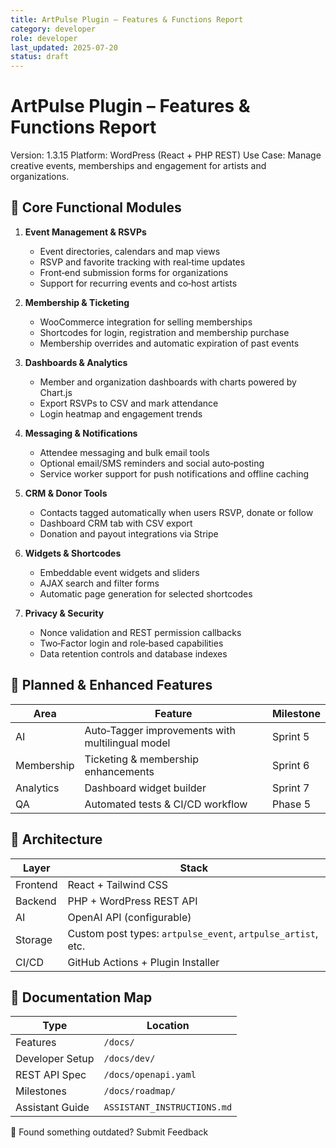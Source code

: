 ```yaml
---
title: ArtPulse Plugin – Features & Functions Report
category: developer
role: developer
last_updated: 2025-07-20
status: draft
---
```

# ArtPulse Plugin – Features & Functions Report

Version: 1.3.15
Platform: WordPress (React + PHP REST)
Use Case: Manage creative events, memberships and engagement for artists and organizations.

## 🔧 Core Functional Modules

1. **Event Management & RSVPs**
   - Event directories, calendars and map views
   - RSVP and favorite tracking with real‑time updates
   - Front‑end submission forms for organizations
   - Support for recurring events and co‑host artists

2. **Membership & Ticketing**
   - WooCommerce integration for selling memberships
   - Shortcodes for login, registration and membership purchase
   - Membership overrides and automatic expiration of past events

3. **Dashboards & Analytics**
   - Member and organization dashboards with charts powered by Chart.js
   - Export RSVPs to CSV and mark attendance
   - Login heatmap and engagement trends

4. **Messaging & Notifications**
   - Attendee messaging and bulk email tools
   - Optional email/SMS reminders and social auto‑posting
   - Service worker support for push notifications and offline caching

5. **CRM & Donor Tools**
   - Contacts tagged automatically when users RSVP, donate or follow
   - Dashboard CRM tab with CSV export
   - Donation and payout integrations via Stripe

6. **Widgets & Shortcodes**
   - Embeddable event widgets and sliders
   - AJAX search and filter forms
   - Automatic page generation for selected shortcodes

7. **Privacy & Security**
   - Nonce validation and REST permission callbacks
   - Two‑Factor login and role‑based capabilities
   - Data retention controls and database indexes

## 🔮 Planned & Enhanced Features

| Area | Feature | Milestone |
|------|---------|----------|
| AI | Auto‑Tagger improvements with multilingual model | Sprint 5 |
| Membership | Ticketing & membership enhancements | Sprint 6 |
| Analytics | Dashboard widget builder | Sprint 7 |
| QA | Automated tests & CI/CD workflow | Phase 5 |

## 🧱 Architecture

| Layer | Stack |
|-------|-------|
| Frontend | React + Tailwind CSS |
| Backend | PHP + WordPress REST API |
| AI | OpenAI API (configurable) |
| Storage | Custom post types: `artpulse_event`, `artpulse_artist`, etc. |
| CI/CD | GitHub Actions + Plugin Installer |

## 📁 Documentation Map

| Type | Location |
|------|---------|
| Features | `/docs/` |
| Developer Setup | `/docs/dev/` |
| REST API Spec | `/docs/openapi.yaml` |
| Milestones | `/docs/roadmap/` |
| Assistant Guide | `ASSISTANT_INSTRUCTIONS.md` |

💬 Found something outdated? Submit Feedback
